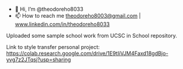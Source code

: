 - 👋 Hi, I’m @theodoreho8033
- 📫 How to reach me theodoreho8003@gmail.com | www.linkedin.com/in/theodoreho8033

Uploaded some sample school work from UCSC in School repository. 

Link to style transfer personal project: https://colab.research.google.com/drive/1E9tIiVJM4Faxd18gdBjo-yvg7z2JTqsj?usp=sharing

<!---
theodoreho8033/theodoreho8033 is a ✨ special ✨ repository because its `README.md` (this file) appears on your GitHub profile.
You can click the Preview link to take a look at your changes.
--->
